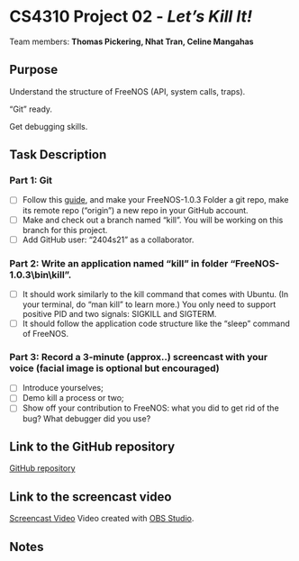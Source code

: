 # CS4310 Project 02 - *Let’s Kill It!*

Team members: **Thomas Pickering, Nhat Tran, Celine Mangahas**

## Purpose

Understand the structure of FreeNOS (API, system calls, traps).

“Git” ready.

Get debugging skills.

## Task Description

### Part 1: Git

* [ ] Follow this [guide](https://product.hubspot.com/blog/git-and-github-tutorial-for-beginners), and make your FreeNOS-1.0.3 Folder a git repo, make its remote repo (“origin”) a new repo in your GitHub account.
* [ ] Make and check out a branch named “kill”. You will be working on this branch for this project.
* [ ] Add GitHub user: “2404s21” as a collaborator.

### Part 2: Write an application named “kill” in folder “FreeNOS-1.0.3\bin\kill”.

* [ ] It should work similarly to the kill command that comes with Ubuntu. (In your terminal, do “man kill” to learn more.) You only need to support positive PID and two signals: SIGKILL and SIGTERM.
* [ ] It should follow the application code structure like the “sleep” command of FreeNOS.

### Part 3: Record a 3-minute (approx..) screencast with your voice (facial image is optional but encouraged)

* [ ] Introduce yourselves;
* [ ] Demo kill a process or two;
* [ ] Show off your contribution to FreeNOS: what you did to get rid of the bug? What debugger did you use?

## Link to the GitHub repository

[GitHub repository](https://github.com/team7project1/project2)

## Link to the screencast video

[Screencast Video]( https://www.youtube.com/ "Youtube")
Video created with [OBS Studio](https://obsproject.com/).

## Notes
